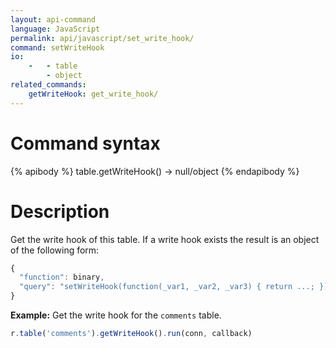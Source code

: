 ```yaml
---
layout: api-command
language: JavaScript
permalink: api/javascript/set_write_hook/
command: setWriteHook
io:
    -   - table
        - object
related_commands:
    getWriteHook: get_write_hook/
---
```


# Command syntax #

{% apibody %}
table.getWriteHook() &rarr; null/object
{% endapibody %}

# Description #

Get the write hook of this table. If a write hook exists the result is an object of the following form:

``` js
{
  "function": binary,
  "query": "setWriteHook(function(_var1, _var2, _var3) { return ...; })" ,
}
```

__Example:__ Get the write hook for the `comments` table.

```js
r.table('comments').getWriteHook().run(conn, callback)
```
